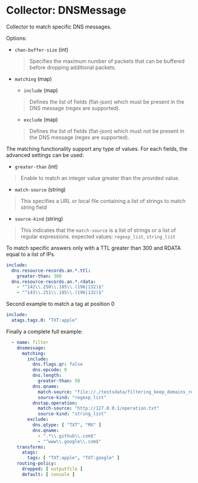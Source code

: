 # Collector: DNSMessage

Collector to match specific DNS messages.

Options:

* `chan-buffer-size` (int)
  > Specifies the maximum number of packets that can be buffered before dropping additional packets.

* `matching` (map)
    * `include` (map)
    > Defines the list of fields (flat-json) which must be present in the DNS message (regex are supported).

    * `exclude` (map)
    > Defines the list of fields (flat-json) which must not be present in the DNS message (regex are supported).


The matching functionality support any type of values. For each fields, the advanced settings can be  used:
* `greater-than` (int) 
> Enable to match an integer value greater than the provided value.

* `match-source` (string) 
>  This specifies a URL or local file containing a list of strings to match string field

* `source-kind` (string) 
> This indicates that the `match-source`  is a list of strings or a list of regular expressions.
> expected values: `regexp_list`, `string_list`


To match specific answers only with a TTL greater than 300 and RDATA equal to a list of IPs.

```yaml
include:
  dns.resource-records.an.*.ttl:
    greater-than: 300
  dns.resource-records.an.*.rdata:
    - "^142\\.250\\.185\\.(196|132)$"
    - "^143\\.251\\.185\\.(196|132)$"
```
Second example to match a tag at position 0

```yaml
include:
  atags.tags.0: "TXT:apple"
```

Finally a complete full example:

```yaml
  - name: filter
    dnsmessage:
      matching:
        include:
          dns.flags.qr: false
          dns.opcode: 0
          dns.length:
            greater-than: 50
          dns.qname:
            match-source: "file://./testsdata/filtering_keep_domains_regex.txt"
            source-kind: "regexp_list"
          dnstap.operation:
            match-source: "http://127.0.0.1/operation.txt"
            source-kind: "string_list"
        exclude:
          dns.qtype: [ "TXT", "MX" ]
          dns.qname:
            - ".*\\.github\\.com$"
            - "^www\\.google\\.com$"
    transforms:
      atags:
        tags: [ "TXT:apple", "TXT:google" ]
    routing-policy:
      dropped: [ outputfile ]
      default: [ console ]
```